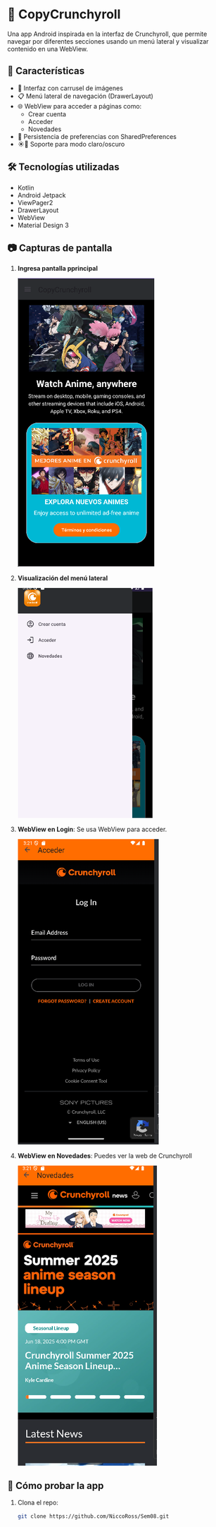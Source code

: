﻿# 📱 CopyCrunchyroll

Una app Android inspirada en la interfaz de Crunchyroll, que permite navegar por diferentes secciones usando un menú lateral y visualizar contenido en una WebView.

## 🚀 Características

- 🎨 Interfaz con carrusel de imágenes
- 📋 Menú lateral de navegación (DrawerLayout)
- 🌐 WebView para acceder a páginas como:
    - Crear cuenta
    - Acceder
    - Novedades
- 💾 Persistencia de preferencias con SharedPreferences
- ☀️🌙 Soporte para modo claro/oscuro

## 🛠️ Tecnologías utilizadas

- Kotlin
- Android Jetpack
- ViewPager2
- DrawerLayout
- WebView
- Material Design 3

## 📷 Capturas de pantalla

1. **Ingresa pantalla pprincipal**
   
   ![main](crunchy_pantallas/main.png)
   
2. **Visualización del menú lateral**
   
   ![menubar](crunchy_pantallas/menu.png)
   
3. **WebView en Login**: Se usa WebView para acceder.
   
   ![weblogin](crunchy_pantallas/login.png)
   
4. **WebView en Novedades**: Puedes ver la web de Crunchyroll
 
   ![noved](crunchy_pantallas/novedades.png)
   

## 🧪 Cómo probar la app

1. Clona el repo:
   ```bash
   git clone https://github.com/NiccoRoss/Sem08.git

